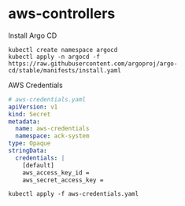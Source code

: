 # aws-controllers


Install Argo CD

```
kubectl create namespace argocd
kubectl apply -n argocd -f https://raw.githubusercontent.com/argoproj/argo-cd/stable/manifests/install.yaml
```

AWS Credentials

```yaml
# aws-credentials.yaml
apiVersion: v1
kind: Secret
metadata:
  name: aws-credentials
  namespace: ack-system
type: Opaque
stringData:
  credentials: |
    [default]
    aws_access_key_id = 
    aws_secret_access_key = 
```

```
kubectl apply -f aws-credentials.yaml
```
